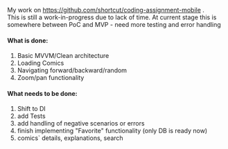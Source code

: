 My work on https://github.com/shortcut/coding-assignment-mobile . <br>
This is still a work-in-progress due to lack of time. At current stage this is somewhere between PoC and MVP - need more testing and error handling
<br>
#### What is done:
  1. Basic MVVM/Clean architecture
  2. Loading Comics
  3. Navigating forward/backward/random
  4. Zoom/pan functionality

#### What needs to be done:

  1. Shift to DI
  2. add Tests
  3. add handling of negative scenarios or errors
  4. finish implementing "Favorite" functionality (only DB is ready now)
  5. comics` details, explanations, search
